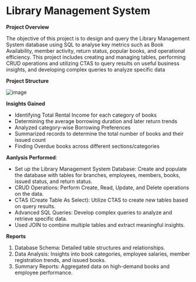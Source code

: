 # Library Management System 

**Project Overview**

The objective of this project is to design and query the Library Management System database using SQL to analyse key metrics such as Book Availability, member activity, return status, popular books, and operational efficiency. This project includes creating and managing tables, performing CRUD operations and utilizing CTAS to query results on useful business insights, and developing complex queries to analyze specific data

**Project Structure**

![image](https://github.com/user-attachments/assets/5026b571-7f53-4c3e-9127-b87e05e5d4fd)

**Insights Gained**

* Identifying Total Rental Income for each category of books
* Determining the average borrowing duration and later return trends
* Analyzed category-wise Borrowing Preferences
* Summarized records to determine the total number of books and their issued count
* Finding Overdue books across different sections/categories

**Aanlysis Performed**:

* Set up the Library Management System Database: Create and populate the database with tables for branches, employees, members, 
  books, issued status, and return status.
* CRUD Operations: Perform Create, Read, Update, and Delete operations on the data.
* CTAS (Create Table As Select): Utilize CTAS to create new tables based on query results.
* Advanced SQL Queries: Develop complex queries to analyze and retrieve specific data.
* Used JOIN to combine multiple tables and extract meaningful insights.

**Reports**

1) Database Schema: Detailed table structures and relationships.
2) Data Analysis: Insights into book categories, employee salaries, member registration trends, and issued books.
3) Summary Reports: Aggregated data on high-demand books and employee performance.
